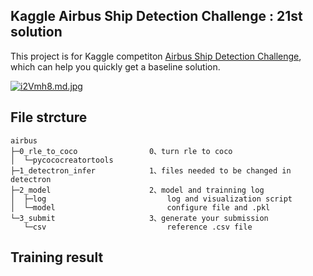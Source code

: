 
## Kaggle Airbus Ship Detection Challenge : 21st solution

This project is for Kaggle competiton [Airbus Ship Detection Challenge](https://www.kaggle.com/c/airbus-ship-detection), which can help you quickly get a baseline solution.

[![i2Vmh8.md.jpg](https://s1.ax1x.com/2018/10/29/i2Vmh8.md.jpg)](https://imgchr.com/i/i2Vmh8)



## File strcture

    airbus                         
    ├─0_rle_to_coco                0、turn rle to coco
    │  └─pycococreatortools
    ├─1_detectron_infer            1、files needed to be changed in detectron
    ├─2_model                      2、model and trainning log
    │  ├─log                           log and visualization script
    │  └─model                         configure file and .pkl
    └─3_submit                     3、generate your submission
       └─csv                           reference .csv file



## Training result

